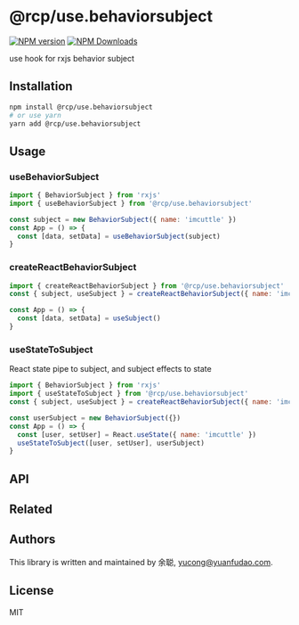 # @rcp/use.behaviorsubject

[![NPM version](https://img.shields.io/npm/v/@rcp/use.behaviorsubject.svg?style=flat-square)](https://www.npmjs.com/package/@rcp/use.behaviorsubject)
[![NPM Downloads](https://img.shields.io/npm/dm/@rcp/use.behaviorsubject.svg?style=flat-square&maxAge=43200)](https://www.npmjs.com/package/@rcp/use.behaviorsubject)

use hook for rxjs behavior subject

## Installation

```bash
npm install @rcp/use.behaviorsubject
# or use yarn
yarn add @rcp/use.behaviorsubject
```

## Usage

### useBehaviorSubject

```javascript
import { BehaviorSubject } from 'rxjs'
import { useBehaviorSubject } from '@rcp/use.behaviorsubject'

const subject = new BehaviorSubject({ name: 'imcuttle' })
const App = () => {
  const [data, setData] = useBehaviorSubject(subject)
}
```

### createReactBehaviorSubject

```javascript
import { createReactBehaviorSubject } from '@rcp/use.behaviorsubject'
const { subject, useSubject } = createReactBehaviorSubject({ name: 'imcuttle' })

const App = () => {
  const [data, setData] = useSubject()
}
```

### useStateToSubject

React state pipe to subject, and subject effects to state

```javascript
import { BehaviorSubject } from 'rxjs'
import { useStateToSubject } from '@rcp/use.behaviorsubject'
const { subject, useSubject } = createReactBehaviorSubject({ name: 'imcuttle' })

const userSubject = new BehaviorSubject({})
const App = () => {
  const [user, setUser] = React.useState({ name: 'imcuttle' })
  useStateToSubject([user, setUser], userSubject)
}
```

## API

<!-- Generated by documentation.js. Update this documentation by updating the source code. -->

## Related

## Authors

This library is written and maintained by 余聪, <a href="mailto:yucong@yuanfudao.com">yucong@yuanfudao.com</a>.

## License

MIT
